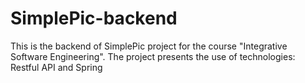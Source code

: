 # SimplePic-backend

This is the backend of SimplePic project for the course "Integrative Software Engineering".
The project presents the use of technologies:
Restful API and Spring
